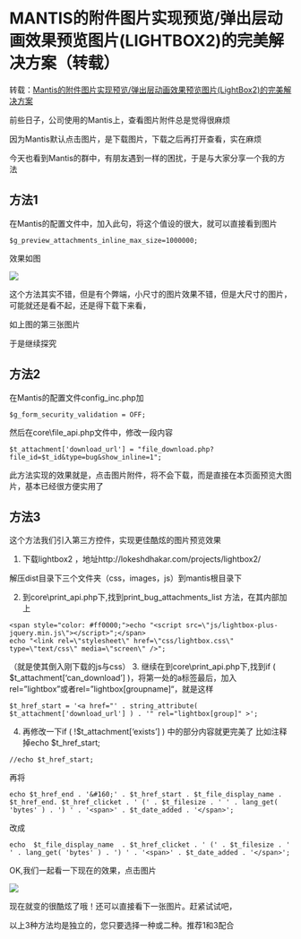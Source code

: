 # MANTIS的附件图片实现预览/弹出层动画效果预览图片(LIGHTBOX2)的完美解决方案（转载）

转载：[Mantis的附件图片实现预览/弹出层动画效果预览图片(LightBox2)的完美解决方案](http://cgmblog.sinaapp.com/html/339.html)

前些日子，公司使用的Mantis上，查看图片附件总是觉得很麻烦

因为Mantis默认点击图片，是下载图片，下载之后再打开查看，实在麻烦

今天也看到Mantis的群中，有朋友遇到一样的困扰，于是与大家分享一个我的方法

## 方法1

在Mantis的配置文件中，加入此句，将这个值设的很大，就可以直接看到图片

```
$g_preview_attachments_inline_max_size=1000000;
```

效果如图

![](http://images.feng3d.me/wordpress/wp-content/uploads/2015/10/f1.png)

这个方法其实不错，但是有个弊端，小尺寸的图片效果不错，但是大尺寸的图片，可能就还是看不起，还是得下载下来看，

如上图的第三张图片

于是继续探究

## 方法2

在Mantis的配置文件config_inc.php加

```
$g_form_security_validation = OFF;
```

然后在core\file_api.php文件中，修改一段内容

```
$t_attachment['download_url'] = "file_download.php?file_id=$t_id&type=bug&show_inline=1";
```

此方法实现的效果就是，点击图片附件，将不会下载，而是直接在本页面预览大图片，基本已经很方便实用了

## 方法3

这个方法我们引入第三方控件，实现更佳酷炫的图片预览效果

1. 下载lightbox2 ，地址http://lokeshdhakar.com/projects/lightbox2/

解压dist目录下三个文件夹（css，images，js）到mantis根目录下

2. 到core\print_api.php下,找到print_bug_attachments_list 方法，在其内部加上

```
<span style="color: #ff0000;">echo "<script src=\"js/lightbox-plus-jquery.min.js\"></script>";</span>
echo "<link rel=\"stylesheet\" href=\"css/lightbox.css\" type=\"text/css\" media=\"screen\" />";
```

（就是使其倒入刚下载的js与css）
3. 继续在到core\print_api.php下,找到if ( $t_attachment[‘can_download’] )，将第一处的a标签最后，加入rel=”lightbox”或者rel=”lightbox[groupname]“，就是这样

```
$t_href_start = '<a href="' . string_attribute( $t_attachment['download_url'] ) . '" rel="lightbox[group]" >';
```

4. 再修改一下if ( !$t_attachment[‘exists’] ) 中的部分内容就更完美了
比如注释掉echo $t_href_start;

```
//echo $t_href_start;
```

再将

```
echo $t_href_end . '&#160;' . $t_href_start . $t_file_display_name . $t_href_end. $t_href_clicket . ' (' . $t_filesize . ' ' . lang_get( 'bytes' ) . ') ' . '<span>' . $t_date_added . '</span>';
```

改成
```
echo  $t_file_display_name  . $t_href_clicket . ' (' . $t_filesize . ' ' . lang_get( 'bytes' ) . ') ' . '<span>' . $t_date_added . '</span>';
```

OK,我们一起看一下现在的效果，点击图片

![](http://images.feng3d.me/wordpress/wp-content/uploads/2015/10/20151015082018.jpg)

现在就变的很酷炫了哦！还可以直接看下一张图片。赶紧试试吧，

以上3种方法均是独立的，您只要选择一种或二种。推荐1和3配合